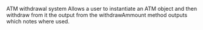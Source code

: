 ATM withdrawal system
Allows a user to instantiate an ATM object and then withdraw from it
the output from the withdrawAmmount method outputs which notes where used.
